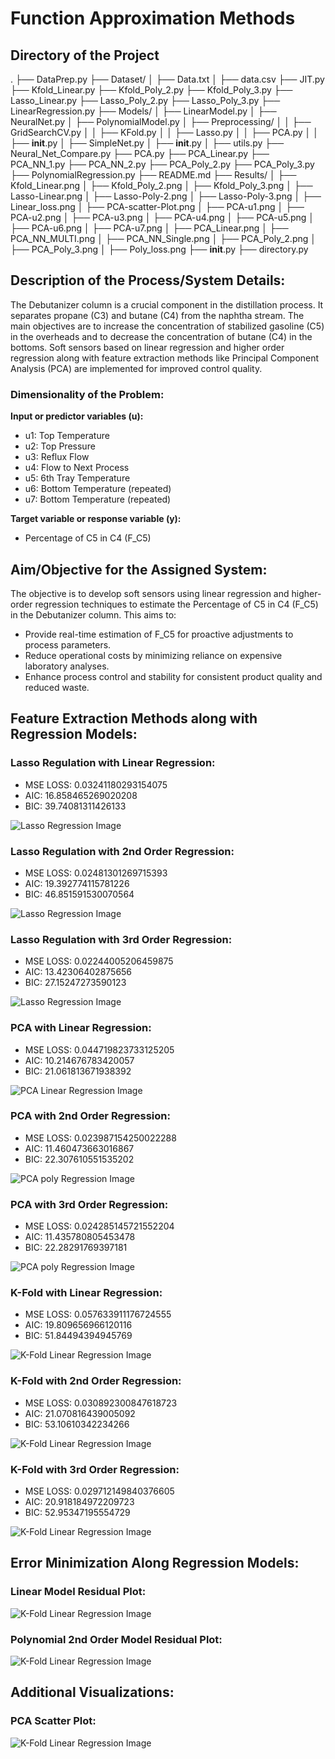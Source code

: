 # Function Approximation Methods

## Directory of the Project
.
├── DataPrep.py
├── Dataset/
│   ├── Data.txt
│   ├── data.csv
├── JIT.py
├── Kfold_Linear.py
├── Kfold_Poly_2.py
├── Kfold_Poly_3.py
├── Lasso_Linear.py
├── Lasso_Poly_2.py
├── Lasso_Poly_3.py
├── LinearRegression.py
├── Models/
│   ├── LinearModel.py
│   ├── NeuralNet.py
│   ├── PolynomialModel.py
│   ├── Preprocessing/
│   │   ├── GridSearchCV.py
│   │   ├── KFold.py
│   │   ├── Lasso.py
│   │   ├── PCA.py
│   │   ├── __init__.py
│   ├── SimpleNet.py
│   ├── __init__.py
│   ├── utils.py
├── Neural_Net_Compare.py
├── PCA.py
├── PCA_Linear.py
├── PCA_NN_1.py
├── PCA_NN_2.py
├── PCA_Poly_2.py
├── PCA_Poly_3.py
├── PolynomialRegression.py
├── README.md
├── Results/
│   ├── Kfold_Linear.png
│   ├── Kfold_Poly_2.png
│   ├── Kfold_Poly_3.png
│   ├── Lasso-Linear.png
│   ├── Lasso-Poly-2.png
│   ├── Lasso-Poly-3.png
│   ├── Linear_loss.png
│   ├── PCA-scatter-Plot.png
│   ├── PCA-u1.png
│   ├── PCA-u2.png
│   ├── PCA-u3.png
│   ├── PCA-u4.png
│   ├── PCA-u5.png
│   ├── PCA-u6.png
│   ├── PCA-u7.png
│   ├── PCA_Linear.png
│   ├── PCA_NN_MULTI.png
│   ├── PCA_NN_Single.png
│   ├── PCA_Poly_2.png
│   ├── PCA_Poly_3.png
│   ├── Poly_loss.png
├── __init__.py
├── directory.py

## Description of the Process/System Details:

The Debutanizer column is a crucial component in the distillation process. It separates propane (C3) and butane (C4) from the naphtha stream. The main objectives are to increase the concentration of stabilized gasoline (C5) in the overheads and to decrease the concentration of butane (C4) in the bottoms. Soft sensors based on linear regression and higher order regression along with feature extraction methods like Principal Component Analysis (PCA) are implemented for improved control quality.

### Dimensionality of the Problem:

**Input or predictor variables (u):**
- u1: Top Temperature
- u2: Top Pressure
- u3: Reflux Flow
- u4: Flow to Next Process
- u5: 6th Tray Temperature
- u6: Bottom Temperature (repeated)
- u7: Bottom Temperature (repeated)

**Target variable or response variable (y):**
- Percentage of C5 in C4 (F_C5)

## Aim/Objective for the Assigned System:

The objective is to develop soft sensors using linear regression and higher-order regression techniques to estimate the Percentage of C5 in C4 (F_C5) in the Debutanizer column. This aims to:
- Provide real-time estimation of F_C5 for proactive adjustments to process parameters.
- Reduce operational costs by minimizing reliance on expensive laboratory analyses.
- Enhance process control and stability for consistent product quality and reduced waste.

## Feature Extraction Methods along with Regression Models:

### Lasso Regulation with Linear Regression:
- MSE LOSS: 0.03241180293154075
- AIC: 16.858465269020208
- BIC: 39.74081311426133

![Lasso Regression Image](Results/Lasso-Linear.png)

### Lasso Regulation with 2nd Order Regression:
- MSE LOSS: 0.02481301269715393
- AIC: 19.392774115781226
- BIC: 46.851591530070564

![Lasso Regression Image](Results/Lasso-Poly-2.png)


### Lasso Regulation with 3rd Order Regression:
- MSE LOSS: 0.02244005206459875
- AIC: 13.42306402875656
- BIC: 27.15247273590123

![Lasso Regression Image](Results/Lasso-Poly-3.png)

### PCA with Linear Regression:
- MSE LOSS: 0.044719823733125205
- AIC: 10.214676783420057
- BIC: 21.061813671938392

![PCA Linear Regression Image](Results/PCA_Linear.png)

### PCA with 2nd Order Regression:
- MSE LOSS: 0.023987154250022288
- AIC: 11.460473663016867
- BIC: 22.307610551535202

![PCA poly Regression Image](Results/PCA_Poly_2.png)

### PCA with 3rd Order Regression:
- MSE LOSS: 0.024285145721552204
- AIC: 11.435780805453478
- BIC: 22.28291769397181

![PCA poly Regression Image](Results/PCA_Poly_3.png)

### K-Fold with Linear Regression:
- MSE LOSS: 0.057633911176724555
- AIC: 19.809656966120116
- BIC: 51.84494394945769

![K-Fold Linear Regression Image](Results/Kfold_Linear.png)

### K-Fold with 2nd Order Regression:
- MSE LOSS: 0.030892300847618723
- AIC: 21.070816439005092
- BIC: 53.10610342234266

![K-Fold Linear Regression Image](Results/Kfold_Poly_2.png)

### K-Fold with 3rd Order Regression:
- MSE LOSS: 0.029712149840376605
- AIC: 20.918184972209723
- BIC: 52.95347195554729

![K-Fold Linear Regression Image](Results/Kfold_Poly_3.png)

## Error Minimization Along Regression Models:

### Linear Model Residual Plot:
![K-Fold Linear Regression Image](Results/Linear_loss.png)


### Polynomial 2nd Order Model Residual Plot:
![K-Fold Linear Regression Image](Results/Poly_loss.png)


## Additional Visualizations:

### PCA Scatter Plot:
![K-Fold Linear Regression Image](Results/PCA-scatter-Plot.png)


